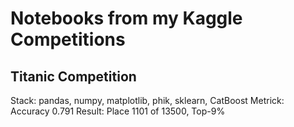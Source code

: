 # Notebooks from my Kaggle Competitions

## Titanic Competition
Stack: pandas, numpy, matplotlib, phik, sklearn, CatBoost
Metrick: Accuracy 0.791
Result: Place 1101 of 13500, Top-9%
